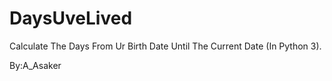 # DaysUveLived
Calculate The Days From Ur Birth Date Until The Current Date (In Python 3).

By:A_Asaker
